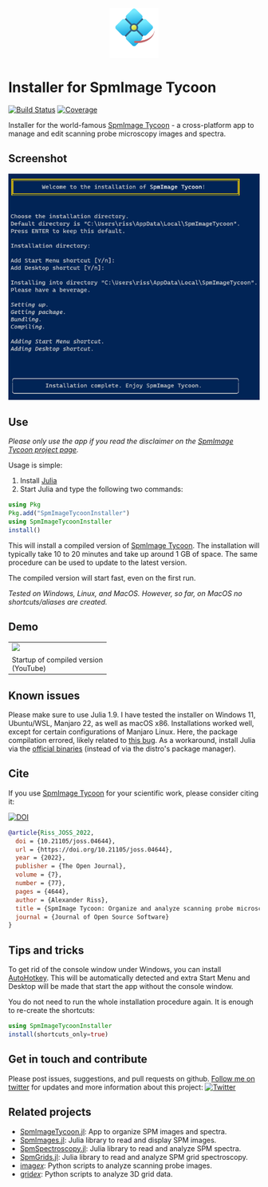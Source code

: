 <p align="center">
  <img width="100" height="100" src="res/SpmImageTycoon_animated.svg?raw=true" />
</p>

# Installer for SpmImage Tycoon

[![Build Status](https://github.com/alexriss/SpmImageTycoonInstaller.jl/actions/workflows/CI.yml/badge.svg?branch=main)](https://github.com/alexriss/SpmImageTycoonInstaller.jl/actions/workflows/CI.yml?query=branch%3Amain)
[![Coverage](https://codecov.io/gh/alexriss/SpmImageTycoonInstaller.jl/branch/main/graph/badge.svg)](https://codecov.io/gh/alexriss/SpmImageTycoonInstaller.jl)

Installer for the world-famous [SpmImage Tycoon](https://github.com/alexriss/SpmImageTycoon.jl) - a cross-platform app to manage and edit scanning probe microscopy images and spectra.

## Screenshot

![screenshot](demo/screenshot_install.png?raw=true)

## Use

_Please only use the app if you read the disclaimer on the [SpmImage Tycoon project page](https://github.com/alexriss/SpmImageTycoon.jl)._

Usage is simple:

1. Install [Julia](https://julialang.org/)
2. Start Julia and type the following two commands:

```julia
using Pkg
Pkg.add("SpmImageTycoonInstaller")
using SpmImageTycoonInstaller
install()
```

This will install a compiled version of [SpmImage Tycoon](https://github.com/alexriss/SpmImageTycoon.jl).
The installation will typically take 10 to 20 minutes and take up around 1 GB of space.
The same procedure can be used to update to the latest version.

The compiled version will start fast, even on the first run.

_Tested on Windows, Linux, and MacOS. However, so far, on MacOS no shortcuts/aliases are created._

## Demo

<table>
  <tr>
    <td>
      <a href="http://www.youtube.com/watch?v=sdbbrMBQmpA" target="_blank"><img src="http://img.youtube.com/vi/sdbbrMBQmpA/0.jpg" width="280" /></a>
    </td>
  </tr>
  <tr>
    <td>Startup of compiled version<br />(YouTube)</td>
  </tr>
</table>

## Known issues

Please make sure to use Julia 1.9. I have tested the installer on Windows 11, Ubuntu/WSL, Manjaro 22, as well as macOS x86.
Installations worked well, except for certain configurations of Manjaro Linux.
Here, the package compilation errored, likely related to [this bug](https://github.com/JuliaLang/PackageCompiler.jl/issues/16).
As a workaround, install Julia via the [official binaries](https://julialang.org/downloads/) (instead of via the distro's package manager).

## Cite

If you use [SpmImage Tycoon](https://github.com/alexriss/SpmImageTycoon.jl) for your scientific work, please consider citing it:

[![DOI](https://joss.theoj.org/papers/10.21105/joss.04644/status.svg)](https://doi.org/10.21105/joss.04644)

```bibtex
@article{Riss_JOSS_2022,
  doi = {10.21105/joss.04644},
  url = {https://doi.org/10.21105/joss.04644},
  year = {2022},
  publisher = {The Open Journal},
  volume = {7},
  number = {77},
  pages = {4644},
  author = {Alexander Riss},
  title = {SpmImage Tycoon: Organize and analyze scanning probe microscopy data},
  journal = {Journal of Open Source Software}
}
```

## Tips and tricks

To get rid of the console window under Windows, you can install [AutoHotkey](https://www.autohotkey.com/).
This will be automatically detected and extra Start Menu and Desktop will be made that start the app without the console window.

You do not need to run the whole installation procedure again. It is enough to re-create the shortcuts:

```julia
using SpmImageTycoonInstaller
install(shortcuts_only=true)
```

## Get in touch and contribute

Please post issues, suggestions, and pull requests on github.
<a href="https://twitter.com/00alexx">Follow me on twitter</a> for updates and more information about this project: 
<a href="https://twitter.com/00alexx"><img src="https://img.shields.io/twitter/follow/00alexx?style=social" alt="Twitter"></a>

## Related projects

- [SpmImageTycoon.jl](https://github.com/alexriss/SpmImageTycoon.jl): App to organize SPM images and spectra.
- [SpmImages.jl](https://github.com/alexriss/SpmImages.jl): Julia library to read and display SPM images.
- [SpmSpectroscopy.jl](https://github.com/alexriss/SpmSpectroscopy.jl): Julia library to read and analyze SPM spectra.
- [SpmGrids.jl](https://github.com/alexriss/SpmGrids.jl): Julia library to read and analyze SPM grid spectroscopy.
- [imag*ex*](https://github.com/alexriss/imagex): Python scripts to analyze scanning probe images.
- [grid*ex*](https://github.com/alexriss/gridex): Python scripts to analyze 3D grid data.
